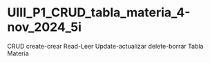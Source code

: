 # UIII_P1_CRUD_tabla_materia_4-nov_2024_5i
CRUD create-crear Read-Leer Update-actualizar delete-borrar Tabla Materia
